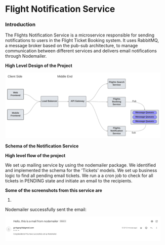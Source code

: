 # Flight Notification Service

<h3>Introduction</h3>
<p>
    The Flights Notification Service is a microservice responsible for sending notifications to users in the Flight Ticket Booking system. It uses RabbitMQ, a message broker based on the pub-sub architecture, to manage communication between different services and delivers email notifications through Nodemailer.
</p>

**High Level Design of the Project**

![High Level Design](src/High-Level-Design.png)

**Schema of the Notification Service**


**High level flow of the project**

We set up mailing service by using the nodemailer package. We identified and implemented the schema for the 'Tickets' models. We set up business logic to find all pending email tickets. We run a a cron job to check for all tickets in PENDING state and initiate an email to the recipients. 

**Some of the screenshots from this service are**

1. 

Nodemailer successfully sent the email:

![Nodemailer sending email](src/Nodemailer-sending-email.PNG)